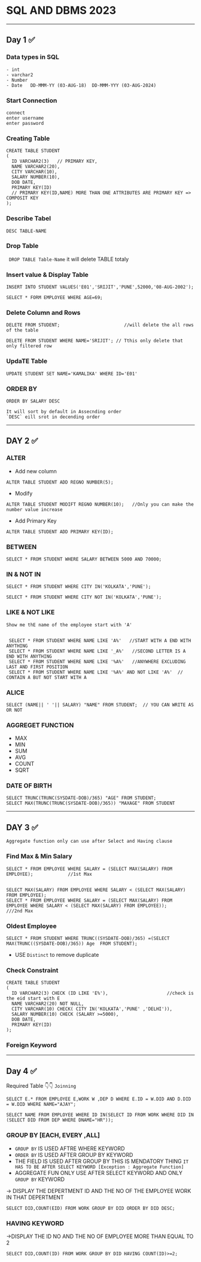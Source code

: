 # SQL AND DBMS 2023
--- 
 
## Day 1 ✅

### Data types in SQL
```
- int
- varchar2
- Number
- Date   DD-MMM-YY (03-AUG-18)  DD-MMM-YYY (03-AUG-2024)
```

### Start Connection
```
connect
enter username
enter password
```
### Creating Table
```
CREATE TABLE STUDENT
(
  ID VARCHAR2(3)   // PRIMARY KEY,
  NAME VARCHAR2(20),
  CITY VARCHAR(10),
  SALARY NUMBER(10),
  DOB DATE,
  PRIMARY KEY(ID)
  // PRIMARY KEY(ID,NAME) MORE THAN ONE ATTRIBUTES ARE PRIMARY KEY => COMPOSIT KEY 
);
```

### Describe Tabel
` DESC TABLE-NAME `

### Drop Table 
` DROP TABLE Table-Name` it will delete TABLE totaly

### Insert value & Display Table
```
INSERT INTO STUDENT VALUES('E01','SRIJIT','PUNE',52000,'08-AUG-2002');

SELECT * FORM EMPLOYEE WHERE AGE=69;

```
### Delete Column and Rows
```
DELETE FROM STUDENT;                        //will delete the all rows of the table

DELETE FROM STUDENT WHERE NAME='SRIJIT'; // Tthis only delete that only filtered row
```

### UpdaTE Table
```
UPDATE STUDENT SET NAME='KAMALIKA' WHERE ID='E01'
```

### ORDER BY
```
ORDER BY SALARY DESC

It will sort by default in Assecnding order
`DESC` eill srot in decending order
```

---
## DAY 2 ✅


### ALTER 

- Add new column
 ```
 ALTER TABLE STUDENT ADD REGNO NUMBER(5);
 ```

- Modify
 ```
 ALTER TABLE STUDENT MODIFT REGNO NUMBER(10);   //Only you can make the number value increase
 ```

- Add Primary Key
 ```
 ALTER TABLE STUDENT ADD PRIMARY KEY(ID);
 ```

### BETWEEN

 ```
 SELECT * FROM STUDENT WHERE SALARY BETWEEN 5000 AND 70000;

 ```
 
 ### IN & NOT IN
 ```
 SELECT * FROM STUDENT WHERE CITY IN('KOLKATA','PUNE');

 SELECT * FROM STUDENT WHERE CITY NOT IN('KOLKATA','PUNE');
 ```

 ### LIKE & NOT LIKE
 ```
 Show me thE name of the employee start with 'A'


  SELECT * FROM STUDENT WHERE NAME LIKE 'A%'   //START WITH A END WITH ANYTHING
  SELECT * FROM STUDENT WHERE NAME LIKE '_A%'   //SECOND LETTER IS A END WITH ANYTHING
  SELECT * FROM STUDENT WHERE NAME LIKE '%A%'   //ANYWHERE EXCLUDING LAST AND FIRST POSITION
  SELECT * FROM STUDENT WHERE NAME LIKE '%A%' AND NOT LIKE 'A%'  // CONTAIN A BUT NOT START WITH A
 ```

 ### ALICE 
  ` SELECT (NAME|| ' '|| SALARY) "NAME" FROM STUDENT;  // YOU CAN WRITE AS OR NOT `

### AGGREGET FUNCTION
 - MAX
 - MIN
 - SUM
 - AVG
 - COUNT
 - SQRT

### DATE OF BIRTH
 ```
 SELECT TRUNC(TRUNC(SYSDATE-DOB)/365) "AGE" FROM STUDENT;
 SELECT MAX(TRUNC(TRUNC(SYSDATE-DOB)/365)) "MAXAGE" FROM STUDENT
 ```

---

## DAY 3 ✅

`Aggregate function only can use after Select and Having clause`

### Find Max & Min Salary 
```
SELECT * FROM EMPLOYEE WHERE SALARY = (SELECT MAX(SALARY) FROM EMPLOYEE);             //1st Max


SELECT MAX(SALARY) FROM EMPLOYEE WHERE SALARY < (SELECT MAX(SALARY) FROM EMPLOYEE);   
SELECT * FROM EMPLOYEE WHERE SALARY = (SELECT MAX(SALARY) FROM EMPLOYEE WHERE SALARY < (SELECT MAX(SALARY) FROM EMPLOYEE));        ///2nd Max

```

### Oldest Employee

 ```
 SELECT * FROM STUDENT WHERE TRUNC((SYSDATE-DOB)/365) =(SELECT MAX(TRUNC((SYSDATE-DOB)/365)) Age  FROM STUDENT);

 ```

  - USE ` Distinct ` to remove duplicate

### Check Constraint 

```
CREATE TABLE STUDENT
(
  ID VARCHAR2(3) CHECK (ID LIKE 'E%'),                      //check is the eid start with E
  NAME VARCHAR2(20) NOT NULL,
  CITY VARCHAR(10) CHECK( CITY IN('KOLKATA','PUNE' ,'DELHI')),
  SALARY NUMBER(10) CHECK (SALARY >=5000),
  DOB DATE,
  PRIMARY KEY(ID)
);

```
### Foreign Keyword 

---

## Day 4 ✅
Required Table 👇👇
`Joinning` 

```
SELECT E.* FROM EMPLOYEE E,WORK W ,DEP D WHERE E.ID = W.DID AND D.DID = W.DID WHERE NAME="AJAY";

SELECT NAME FROM EMPLOYEE WHERE ID IN(SELECT ID FROM WORK WHERE DID IN (SELECT DID FROM DEP WHERE DNAME="HR"));

```

### GROUP BY  [EACH, EVERY ,ALL]
 
- `GROUP BY` IS USED AFTRE WHERE KEYWORD
- `ORDER BY` IS USED AFTER GROUP BY KEYWORD
- THE FIELD IS USED AFTER GROUP BY THIS IS MENDATORY THING `IT HAS TO BE AFTER SELECT KEYWORD [Exception : Aggregate Function]`
- AGGREGATE FUN ONLY USE AFTER SELECT KEYWORD AND ONLY `GROUP BY` KEYWORD

-> DISPLAY THE DEPERTMENT ID AND THE NO OF THE EMPLOYEE WORK IN THAT DEPERTMENT

```
SELECT DID,COUNT(EID) FROM WORK GROUP BY DID ORDER BY DID DESC;
``` 

### HAVING KEYWORD
->DISPLAY THE ID NO AND THE NO OF EMPLOYEE MORE THAN EQUAL TO 2 
```
SELECT DID,COUNT(ID) FROM WORK GROUP BY DID HAVING COUNT(ID)>=2; 
```